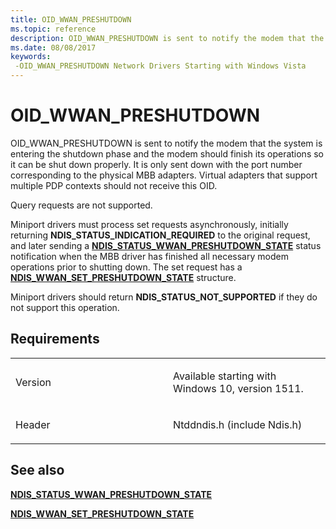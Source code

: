 ```yaml
---
title: OID_WWAN_PRESHUTDOWN
ms.topic: reference
description: OID_WWAN_PRESHUTDOWN is sent to notify the modem that the system is entering the shutdown phase and the modem should finish its operations so it can be shut down properly.
ms.date: 08/08/2017
keywords: 
 -OID_WWAN_PRESHUTDOWN Network Drivers Starting with Windows Vista
---
```


# OID\_WWAN\_PRESHUTDOWN


OID\_WWAN\_PRESHUTDOWN is sent to notify the modem that the system is entering the shutdown phase and the modem should finish its operations so it can be shut down properly. It is only sent down with the port number corresponding to the physical MBB adapters. Virtual adapters that support multiple PDP contexts should not receive this OID.

Query requests are not supported.

Miniport drivers must process set requests asynchronously, initially returning **NDIS\_STATUS\_INDICATION\_REQUIRED** to the original request, and later sending a [**NDIS\_STATUS\_WWAN\_PRESHUTDOWN\_STATE**](./ndis-status-wwan-preshutdown-state.md) status notification when the MBB driver has finished all necessary modem operations prior to shutting down. The set request has a [**NDIS\_WWAN\_SET\_PRESHUTDOWN\_STATE**](/windows-hardware/drivers/ddi/ndiswwan/ns-ndiswwan-_ndis_wwan_set_preshutdown_state) structure.

Miniport drivers should return **NDIS\_STATUS\_NOT\_SUPPORTED** if they do not support this operation.

## Requirements

<table>
<colgroup>
<col width="50%" />
<col width="50%" />
</colgroup>
<tbody>
<tr class="odd">
<td><p>Version</p></td>
<td><p>Available starting with Windows 10, version 1511.</p></td>
</tr>
<tr class="even">
<td><p>Header</p></td>
<td>Ntddndis.h (include Ndis.h)</td>
</tr>
</tbody>
</table>

## See also


[**NDIS\_STATUS\_WWAN\_PRESHUTDOWN\_STATE**](./ndis-status-wwan-preshutdown-state.md)

[**NDIS\_WWAN\_SET\_PRESHUTDOWN\_STATE**](/windows-hardware/drivers/ddi/ndiswwan/ns-ndiswwan-_ndis_wwan_set_preshutdown_state)

 

